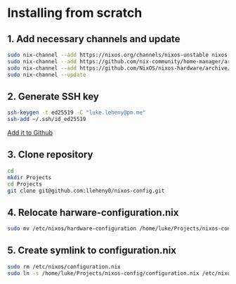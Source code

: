 # Installing from scratch

## 1. Add necessary channels and update

```bash
sudo nix-channel --add https://nixos.org/channels/nixos-unstable nixos
sudo nix-channel --add https://github.com/nix-community/home-manager/archive/master.tar.gz home-manager
sudo nix-channel --add https://github.com/NixOS/nixos-hardware/archive/master.tar.gz nixos-hardware
sudo nix-channel --update
```

## 2. Generate SSH key

```sh
ssh-keygen -t ed25519 -C "luke.leheny@pm.me"
ssh-add ~/.ssh/id_ed25519
```

[Add it to Github](https://github.com/settings/ssh/new)

## 3. Clone repository

```bash
cd
mkdir Projects
cd Projects
git clone git@github.com:lleheny0/nixos-config.git
```

## 4. Relocate harware-configuration.nix

```bash
sudo mv /etc/nixos/hardware-configuration /home/luke/Projects/nixos-config/
```

## 5. Create symlink to configuration.nix

```bash
sudo rm /etc/nixos/configuration.nix
sudo ln -s /home/luke/Projects/nixos-config/configuration.nix /etc/nixos/configuration.nix
```
